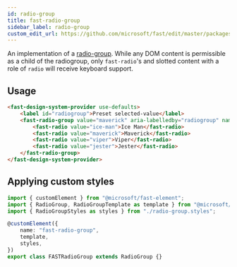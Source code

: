 ```yaml
---
id: radio-group
title: fast-radio-group
sidebar_label: radio-group
custom_edit_url: https://github.com/microsoft/fast/edit/master/packages/web-components/fast-foundation/src/radio-group/README.md
---
```


An implementation of a [radio-group](https://w3c.github.io/aria-practices/#radiobutton). While any DOM content is permissible as a child of the radiogroup, only `fast-radio`'s and slotted content with a role of `radio` will receive keyboard support.

## Usage

```html live
<fast-design-system-provider use-defaults>
    <label id="radiogroup">Preset selected-value</label>
    <fast-radio-group value="maverick" aria-labelledby="radiogroup" name="best-pilot">
        <fast-radio value="ice-man">Ice Man</fast-radio>
        <fast-radio value="maverick">Maverick</fast-radio>
        <fast-radio value="viper">Viper</fast-radio>
        <fast-radio value="jester">Jester</fast-radio>
    </fast-radio-group>
</fast-design-system-provider>
```

## Applying custom styles

```ts
import { customElement } from "@microsoft/fast-element";
import { RadioGroup, RadioGroupTemplate as template } from "@microsoft/fast-foundation";
import { RadioGroupStyles as styles } from "./radio-group.styles";

@customElement({
    name: "fast-radio-group",
    template,
    styles,
})
export class FASTRadioGroup extends RadioGroup {}
```